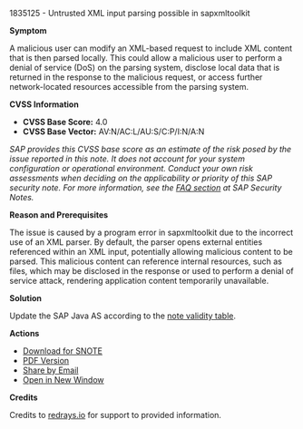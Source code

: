 1835125 - Untrusted XML input parsing possible in sapxmltoolkit

**Symptom**

A malicious user can modify an XML-based request to include XML content that is then parsed locally. This could allow a malicious user to perform a denial of service (DoS) on the parsing system, disclose local data that is returned in the response to the malicious request, or access further network-located resources accessible from the parsing system.

**CVSS Information**

- **CVSS Base Score:** 4.0
- **CVSS Base Vector:** AV:N/AC:L/AU:S/C:P/I:N/A:N

_SAP provides this CVSS base score as an estimate of the risk posed by the issue reported in this note. It does not account for your system configuration or operational environment. Conduct your own risk assessments when deciding on the applicability or priority of this SAP security note. For more information, see the [FAQ section](https://me.sap.com/service.sap.com/securitynotes/) at SAP Security Notes._

**Reason and Prerequisites**

The issue is caused by a program error in sapxmltoolkit due to the incorrect use of an XML parser. By default, the parser opens external entities referenced within an XML input, potentially allowing malicious content to be parsed. This malicious content can reference internal resources, such as files, which may be disclosed in the response or used to perform a denial of service attack, rendering application content temporarily unavailable.

**Solution**

Update the SAP Java AS according to the [note validity table](https://me.sap.com/notes/1835125).

**Actions**

- [Download for SNOTE](https://notesdownloads.sap.com/note/0040000017620582017)
- [PDF Version](https://me.sap.com/sap/support/sfm/notes/print/0001835125?language=en-US&token=E8E1468C54D0F1B163777CF3DEA1B16D)
- [Share by Email](https://me.sap.com/notes/1835125/share)
- [Open in New Window](https://me.sap.com/notes/1835125)

**Credits**

Credits to [redrays.io](https://redrays.io) for support to provided information.